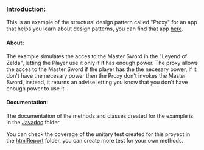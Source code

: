 ### Introduction:
This is an example of the structural design pattern called "Proxy" for an app that helps you learn about design patterns, you can find that app [here](https://github.com/JoseMartinez117/AppPatrones "here").

#### About: 
The example simulates the acces to the Master Sword in the "Leyend of Zelda", letting the Player use it only if it has enough power.
The proxy allows the acces to the Master Sword if the player has the the necesary power, if it don't have the necesary power then the Proxy don't invokes the Master Sword, instead, it returns an advise letting you know that you don't have enough power to use it.

#### Documentation: 
The documentation of the methods and classes created for the example is in the [Javadoc](https://github.com/BloodSlayer-404/Proxy/tree/master/JavaDoc "Javadoc") folder. 

You can check the coverage of the unitary test created for this proyect in the [htmlReport](https://github.com/BloodSlayer-404/Proxy/tree/master/htmlReport "htmlReport") folder, you can create more test for your own methods.
